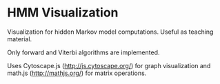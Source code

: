 HMM Visualization
=================

Visualization for hidden Markov model computations. Useful as teaching material.

Only forward and Viterbi algorithms are implemented.

Uses Cytoscape.js (http://js.cytoscape.org/) for graph visualization and math.js (http://mathjs.org/) for matrix operations.
